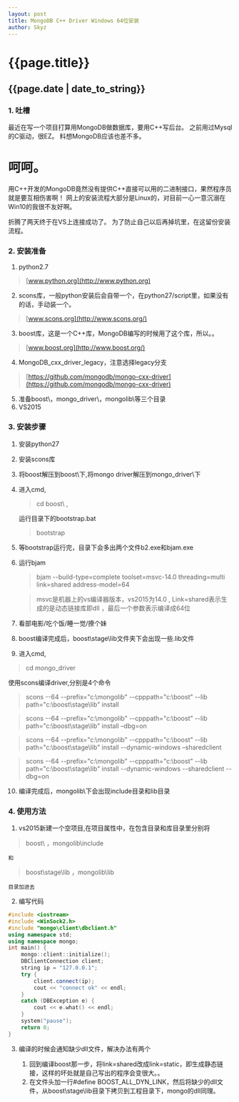 ```yaml
---
layout: post
title: MongoDB C++ Driver Windows 64位安装
author: Skyz
---
```

# {{page.title}}
## {{page.date | date_to_string}}
### 1. 吐槽
最近在写一个项目打算用MongoDB做数据库，要用C++写后台。
之前用过Mysql的C驱动，很EZ。
料想MongoDB应该也差不多。

# 呵呵。

用C++开发的MongoDB竟然没有提供C++直接可以用的二进制接口，果然程序员就是要互相伤害啊！
网上的安装流程大部分是Linux的，对目前一心一意沉溺在Win10的我很不友好啊。

折腾了两天终于在VS上连接成功了。
为了防止自己以后再掉坑里，在这留份安装流程。

### 2. 安装准备
1. python2.7                   
>[www.python.org](http://www.python.org)

2. scons库，一般python安装后会自带一个，在python27/script里，如果没有的话，手动装一个。
>[www.scons.org](http://www.scons.org/)

3. boost库，这是一个C++库，MongoDB编写的时候用了这个库，所以。。
  >[www.boost.org](http://www.boost.org/)

4. MongoDB_cxx_driver_legacy，注意选择legacy分支
  >[https://github.com/mongodb/mongo-cxx-driver](https://github.com/mongodb/mongo-cxx-driver)

5. 准备boost\，mongo_driver\，mongolib\等三个目录
6. VS2015


### 3. 安装步骤
1. 安装python27
2. 安装scons库
3. 将boost解压到boost\下,将mongo driver解压到mongo_driver\下
4. 进入cmd,
   > cd boost\ ,

   运行目录下的bootstrap.bat
   > bootstrap

5. 等bootstrap运行完，目录下会多出两个文件b2.exe和bjam.exe
6. 运行bjam
   > bjam --build-type=complete toolset=msvc-14.0 threading=multi link=shared address-model=64   

   >msvc是机器上的vs编译器版本，vs2015为14.0 , Link=shared表示生成的是动态链接库即dll ，最后一个参数表示编译成64位

7. 看部电影/吃个饭/睡一觉/撩个妹
8. boost编译完成后，boost\stage\lib文件夹下会出现一些.lib文件
9. 进入cmd,
  > cd mongo_driver

   使用scons编译driver,分别是4个命令
   >scons --64 --prefix="c:\mongolib" --cpppath="c:\boost" --lib path="c:\boost\stage\lib" install  

   >scons --64 --prefix="c:\mongolib" --cpppath="c:\boost" --lib path="c:\boost\stage\lib" install –dbg=on

   >scons --64 --prefix="c:\mongolib" --cpppath="c:\boost" --lib path="c:\boost\stage\lib" install  --dynamic-windows –sharedclient

   >scons --64 --prefix="c:\mongolib" --cpppath="c:\boost" --lib path="c:\boost\stage\lib" install  --dynamic-windows --sharedclient --dbg=on

10. 编译完成后，mongolib\下会出现include目录和lib目录

### 4. 使用方法
1. vs2015新建一个空项目,在项目属性中，在包含目录和库目录里分别将
  >boost\ ，mongolib\include

    和
  >boost\stage\lib  ，mongolib\lib

    目录加进去
2. 编写代码
```c++
#include <iostream>
#include <WinSock2.h>
#include "mongo\client\dbclient.h"
using namespace std;
using namespace mongo;
int main() {
	mongo::client::initialize();
	DBClientConnection client;
	string ip = "127.0.0.1";
	try {
		client.connect(ip);
		cout << "connect ok" << endl;
	}
	catch (DBException e) {
		cout << e.what() << endl;
	}
	system("pause");
	return 0;
}
```

3. 编译的时候会通知缺少dll文件，解决办法有两个

   1. 回到编译boost那一步，将link=shared改成link=static，即生成静态链接，这样的坏处就是自己写出的程序会变很大。。
   2. 在文件头加一行#define BOOST_ALL_DYN_LINK，然后将缺少的dll文件，从boost\stage\lib目录下拷贝到工程目录下，mongo的dll同理。
